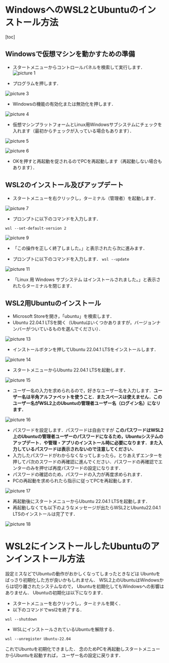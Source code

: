 # WindowsへのWSL2とUbuntuのインストール方法

[toc]

## Windowsで仮想マシンを動かすための準備

* スタートメニューからコントロールパネルを検索して実行します．
![picture 1](images/windows11_wsl2_install/20230319_085237.png)  

* プログラムを押します．

![picture 3](images/windows11_wsl2_install/20230319_085415.png)  

* Windowsの機能の有効化または無効化を押します．

![picture 4](images/windows11_wsl2_install/20230319_085436.png)  

* 仮想マシンプラットフォームとLinux用Windowsサブシステムにチェックを入れます（最初からチェックが入っている場合もあります）．

![picture 5](images/windows11_wsl2_install/20230319_085502.png)  

![picture 6](images/windows11_wsl2_install/20230319_085510.png)  


* OKを押すと再起動を促されるのでPCを再起動します（再起動しない場合もあります）．


## WSL2のインストール及びアップデート

* スタートメニューを右クリックし，ターミナル（管理者）を起動します．

![picture 7](images/windows11_wsl2_install/20230319_085530.png)  


* プロンプトに以下のコマンドを入力します．

```wsl --set-default-version 2```

![picture 9](images/windows11_wsl2_install/20230319_085601.png)  

* 「この操作を正しく終了しました。」と表示されたら次に進みます．

* プロンプトに以下のコマンドを入力します．
```wsl --update```

![picture 11](images/windows11_wsl2_install/20230319_085631.png)  

* 「Linux 用 Windows サブシステム はインストールされました。」と表示されたらターミナルを閉じます．


## WSL2用Ubuntuのインストール

* Microsoft Storeを開き，「ubuntu」を検索します．
* Ubuntu 22.04.1 LTSを開く（Ubuntuはいくつかありますが，バージョンナンバーがついているものを選んでください）．

![picture 13](images/windows11_wsl2_install/20230319_085658.png)  


* インストールボタンを押してUbuntu 22.04.1 LTSをインストールします．

![picture 14](images/windows11_wsl2_install/20230319_085714.png)  

* スタートメニューからUbuntu 22.04.1 LTSを起動します．

![picture 15](images/windows11_wsl2_install/20230319_085730.png)  

* ユーザー名の入力を求められるので，好きなユーザー名を入力します．__ユーザー名は半角アルファベットを使うこと．またスペースは使えません．このユーザー名がWSL2上のUbuntuの管理者ユーザー名（ログイン名）になリます．__

![picture 16](images/windows11_wsl2_install/20230319_085745.png)  

* パスワードを設定します．パスワードは自由ですが __このパスワードはWSL2上のUbuntuの管理者ユーザーのパスワードになるため，Ubuntuシステムのアップデート．や管理・アプリのインストール時に必要になります．また入力しているパスワードは表示されないので注意してください．__
* 入力したパスワードがわからなくなってしまったら，とりあえずエンターを押してパ次のスワードの再確認に進んでください．パスワードの再確認でエンターのみを押せば再度パスワードの設定になります．
* パスワードの確認のため，パスワードの入力が再度求められます．
* PCの再起動を求められたら指示に従ってPCを再起動します．

![picture 17](images/windows11_wsl2_install/20230319_085805.png)  

* 再起動後にスタートメニューからUbuntu 22.04.1 LTSを起動します．
* 再起動しなくても以下のようなメッセージが出たらWSL2とUbuntu22.04.1 LTSのインストールは完了です．

![picture 18](images/windows11_wsl2_install/20230319_085825.png)  

# WSL2にインストールしたUbuntuのアンインストール方法

設定ミスなどでUbuntuの動作がおかしくなってしまったときなどは
Ubuntuをばっさり初期化した方が良いかもしれません．
WSL2上のUbuntuはWindowsからは切り離されたシステムなので，
Ubuntuを初期化してもWindowsへの影響はありません．
Ubuntuの初期化は以下になります．

* スタートメニューを右クリックし，ターミナルを開く．
* 以下のコマンドでwsl2を終了する．

```
wsl --shutdown
```

* WSLにインストールされているUbuntuを解除する．

```
wsl --unregister Ubuntu-22.04
```

これでUbuntuを初期化できました．
念のためPCを再起動しスタートメニューからUbuntuを起動すれば，
ユーザー名の設定に戻ります．
